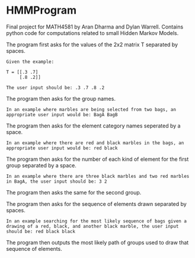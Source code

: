 # HMMProgram
Final project for MATH4581 by Aran Dharma and Dylan Warrell. Contains python code for computations related to small Hidden Markov Models.

The program first asks for the values of the 2x2 matrix T separated by spaces. 
    
    Given the example:

    T = [[.3 .7]
         [.8 .2]]

    The user input should be: .3 .7 .8 .2

The program then asks for the group names. 
    
    In an example where marbles are being selected from two bags, an appropriate user input would be: BagA BagB

The program then asks for the element category names seperated by a space. 

    In an example where there are red and black marbles in the bags, an appropriate user input would be: red black

The program then asks for the number of each kind of element for the first group separated by a space.

    In an example where there are three black marbles and two red marbles in BagA, the user input should be: 3 2

The program then asks the same for the second group.

The program then asks for the sequence of elements drawn separated by spaces.

    In an example searching for the most likely sequence of bags given a drawing of a red, black, and another black marble, the user input should be: red black black

The program then outputs the most likely path of groups used to draw that sequence of elements.
